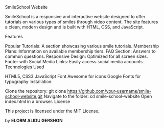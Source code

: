 SmileSchool Website

SmileSchool is a responsive and interactive website designed to offer tutorials on various types of smiles through video content. The site features a clean, modern design and is built with HTML, CSS, and JavaScript.

Features

Popular Tutorials: A section showcasing various smile tutorials.
Membership Plans: Information on available membership tiers.
FAQ Section: Answers to common questions.
Responsive Design: Optimized for all screen sizes.
Footer with Social Media Links: Easily access social media accounts.
Technologies Used

HTML5, CSS3
JavaScript
Font Awesome for icons
Google Fonts for typography
Installation

Clone the repository: git clone https://github.com/your-username/smile-school-website.git
Navigate to the folder: cd smile-school-website
Open index.html in a browser.
License

This project is licensed under the MIT License.

by <b>ELORM ALIDU GERSHON</b>